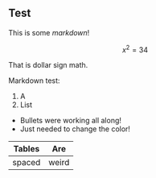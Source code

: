 <script lang="ts">
	import { addSteps } from '$lib/addsteps';
	import Test from './Test.md'

	let classP = 'text-blue-400';

</script>


## Test

<div use:addSteps={[{ steps: '1', classes: classP }]}>

This is some *markdown*!

$$x^2 = 34$$

That is dollar sign math.

</div>

<div use:addSteps={[{ steps: '2', classes: classP }]}>

Markdown test:

1. A
2. List

* Bullets were working all along!
* Just needed to change the color!

| Tables | Are |
|-------|------|
| spaced | weird |

</div>